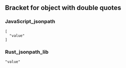 ## Bracket for object with double quotes

### JavaScript_jsonpath

    [
      "value"
    ]

### Rust_jsonpath_lib

    "value"

